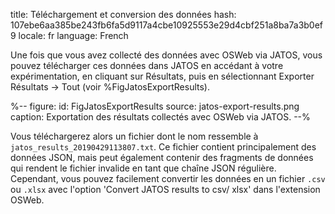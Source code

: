 title: Téléchargement et conversion des données
hash: 107ebe6aa385be243fb6fa5d9117a4cbe10925553e29d4cbf251a8ba7a3b0ef9
locale: fr
language: French

Une fois que vous avez collecté des données avec OSWeb via JATOS, vous pouvez télécharger ces données dans JATOS en accédant à votre expérimentation, en cliquant sur Résultats, puis en sélectionnant Exporter Résultats → Tout (voir %FigJatosExportResults).

%--
figure:
 id: FigJatosExportResults
 source: jatos-export-results.png
 caption: Exportation des résultats collectés avec OSWeb via JATOS.
--%

Vous téléchargerez alors un fichier dont le nom ressemble à `jatos_results_20190429113807.txt`. Ce fichier contient principalement des données JSON, mais peut également contenir des fragments de données qui rendent le fichier invalide en tant que chaîne JSON régulière. Cependant, vous pouvez facilement convertir les données en un fichier `.csv` ou `.xlsx` avec l'option 'Convert JATOS results to csv/ xlsx' dans l'extension OSWeb.